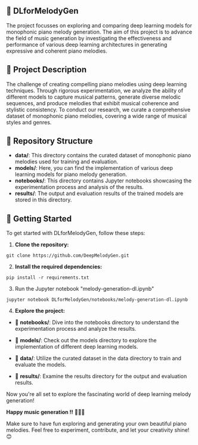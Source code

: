 ## 🎵 DLforMelodyGen
The project focusses on exploring and comparing deep learning models for monophonic piano melody generation. The aim of this project is to advance the field of music generation by investigating the effectiveness and performance of various deep learning architectures in generating expressive and coherent piano melodies.

## 📝 Project Description
The challenge of creating compelling piano melodies using deep learning techniques. Through rigorous experimentation, we analyze the ability of different models to capture musical patterns, generate diverse melodic sequences, and produce melodies that exhibit musical coherence and stylistic consistency. To conduct our research, we curate a comprehensive dataset of monophonic piano melodies, covering a wide range of musical styles and genres.

## 📁 Repository Structure
 - **data/**: This directory contains the curated dataset of monophonic piano melodies used for training and evaluation.
 - **models/**: Here, you can find the implementation of various deep learning models for piano melody generation.
 - **notebooks/**: This directory contains Jupyter notebooks showcasing the experimentation process and analysis of the results.
 - **results/**: The output and evaluation results of the trained models are stored in this directory.

## 🚀 Getting Started

To get started with DLforMelodyGen, follow these steps:

1. **Clone the repository:**
```
git clone https://github.com/DeepMelodyGen.git
```

2. **Install the required dependencies:**
```
pip install -r requirements.txt
```
3. Run the Jupyter notebook "melody-generation-dl.ipynb"
```
jupyter notebook DLforMelodyGen/notebooks/melody-generation-dl.ipynb
```

4. **Explore the project:**

- 📂 **notebooks/**: Dive into the notebooks directory to understand the experimentation process and analyze the results.

- 📂 **models/**: Check out the models directory to explore the implementation of different deep learning models.

- 📂 **data/**: Utilize the curated dataset in the data directory to train and evaluate the models.

- 📂 **results/**: Examine the results directory for the output and evaluation results.


Now you're all set to explore the fascinating world of deep learning melody generation!

**Happy music generation !!** 🎹🎶🎵

Make sure to have fun exploring and generating your own beautiful piano melodies. Feel free to experiment, contribute, and let your creativity shine! 😊
